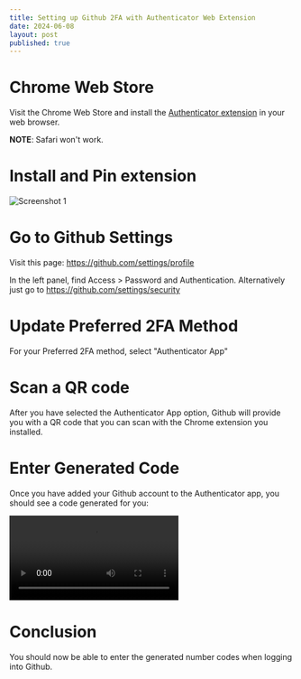 ```yaml
---
title: Setting up Github 2FA with Authenticator Web Extension
date: 2024-06-08
layout: post
published: true
---
```


# Chrome Web Store 

Visit the Chrome Web Store and install the [Authenticator extension](https://chromewebstore.google.com/detail/authenticator/bhghoamapcdpbohphigoooaddinpkbai) in your web browser. 

**NOTE**: Safari won't work.

# Install and Pin extension

![Screenshot 1](https://authenticator.cc/assets/quickstart/pin-to-toolbar.png)


# Go to Github Settings 

Visit this page: <https://github.com/settings/profile>

In the left panel, find Access > Password and Authentication. Alternatively just go to <https://github.com/settings/security>

# Update Preferred 2FA Method

For your Preferred 2FA method, select "Authenticator App"

# Scan a QR code

After you have selected the Authenticator App option, Github will provide you with a QR code that you can scan with the Chrome extension you installed. 

# Enter Generated Code

Once you have added your Github account to the Authenticator app, you should see a code generated for you:

![Video](https://authenticator.cc/assets/quickstart/qr-scan.webm)

# Conclusion

You should now be able to enter the generated number codes when logging into Github.
